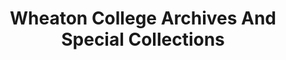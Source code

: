 ---
layout: repo
title: "Wheaton College Archives And Special Collections"
id: 16156
permalink: repos/16156/
---
